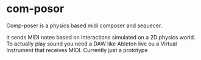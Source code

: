 # com-posor
Comp-poser is a physics based midi composer and sequecer.

It sends MIDI notes based on interactions simulated on a 2D physics world.
To actually play sound you need a DAW like Ableton live ou a Virtual Instrument that receives MIDI.
Currently just a prototype
